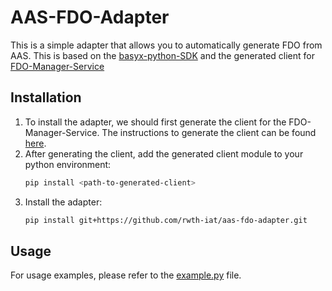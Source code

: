 # AAS-FDO-Adapter
This is a simple adapter that allows you to automatically generate FDO from AAS.
This is based on the [basyx-python-SDK](https://github.com/rwth-iat/basyx-python-sdk) and the generated client for [FDO-Manager-Service](https://gitlab.indiscale.com/fdo/fdo-manager-service/-/tree/main?ref_type=heads)

## Installation
1. To install the adapter, we should first generate the client for the FDO-Manager-Service. The instructions to generate the client can be found [here](https://gitlab.indiscale.com/fdo/fdo-manager-clients/-/tree/main/example-client?ref_type=heads).
1. After generating the client, add the generated client module to your python environment:
    ```bash
    pip install <path-to-generated-client>
    ```
1. Install the adapter:
    ```bash
    pip install git+https://github.com/rwth-iat/aas-fdo-adapter.git
    ```

## Usage
For usage examples, please refer to the [example.py](example.py) file.

